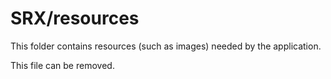 # SRX/resources

This folder contains resources (such as images) needed by the application. 

This file can be removed.
